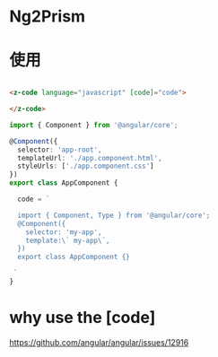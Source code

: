 # Ng2Prism


# 使用

```html

<z-code language="javascript" [code]="code">

</z-code>

```

```typescript
import { Component } from '@angular/core';

@Component({
  selector: 'app-root',
  templateUrl: './app.component.html',
  styleUrls: ['./app.component.css']
})
export class AppComponent {

  code = `

  import { Component, Type } from '@angular/core';
  @Component({
    selector: 'my-app',
    template:\` my-app\`,
  })
  export class AppComponent {}

 `
}


```
# why use the [code]
https://github.com/angular/angular/issues/12916
